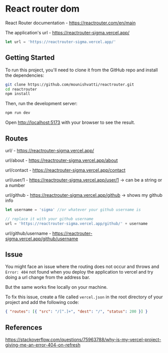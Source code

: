 # React router dom

React Router documentation - https://reactrouter.com/en/main

The application's url - https://reactrouter-sigma.vercel.app/

```js
let url = 'https://reactrouter-sigma.vercel.app/'
```

## Getting Started

To run this project, you'll need to clone it from the GitHub repo and install the dependencies:

```bash
git clone https://github.com/mounishvatti/reactrouter.git
cd reactrouter
npm install
```

Then, run the development server:

```bash
npm run dev
```

Open [http://localhost:5173](http://localhost:5173) with your browser to see the result.

## Routes

url/ - https://reactrouter-sigma.vercel.app/

url/about - https://reactrouter-sigma.vercel.app/about

url/contact - https://reactrouter-sigma.vercel.app/contact

url/user/1 - https://reactrouter-sigma.vercel.app/user/1
-> can be a string or a number

url/github - https://reactrouter-sigma.vercel.app/github -> shows my github info

```js
let username = 'sigma' //or whatever your github username is

// replace it with your github username
url = 'https://reactrouter-sigma.vercel.app/github/' + username
```

url/github/username - https://reactrouter-sigma.vercel.app/github/username


## Issue

You might face an issue where the routing does not occur and throws and `Error: 404` not found when you deploy the application to vercel and try doing a url change from the address bar.

But the same works fine locally on your machine.

To fix this issue, create a file called `vercel.json` in the root directory of your project and add the following code:

```json
{ "routes": [{ "src": "/[^.]+", "dest": "/", "status": 200 }] }
```

## References

https://stackoverflow.com/questions/75963788/why-is-my-vercel-project-giving-me-an-error-404-on-refresh